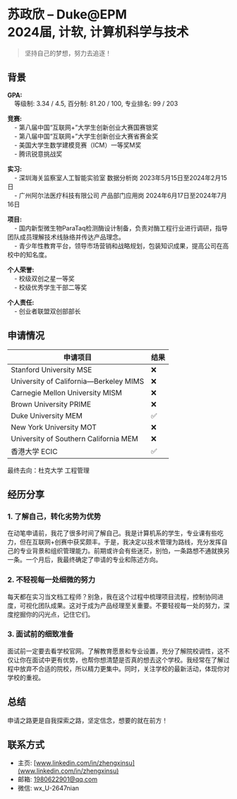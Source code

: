 # 苏政欣 – Duke@EPM<br>2024届, 计软, 计算机科学与技术
>坚持自己的梦想，努力去追逐！<br>

## 背景
**GPA:**<br>
&nbsp;&nbsp;&nbsp;&nbsp;等级制: 3.34 / 4.5, 百分制: 81.20 / 100, 专业排名: 99 / 203

**竞赛:**<br>
&nbsp;&nbsp;&nbsp;&nbsp;- 第八届中国“互联网+”大学生创新创业大赛国赛银奖<br>
&nbsp;&nbsp;&nbsp;&nbsp;- 第八届中国“互联网+”大学生创新创业大赛省赛金奖<br>
&nbsp;&nbsp;&nbsp;&nbsp;- 美国大学生数学建模竞赛（ICM）一等奖M奖<br>
&nbsp;&nbsp;&nbsp;&nbsp;- 腾讯锐意挑战奖<br>


**实习:**<br>
&nbsp;&nbsp;&nbsp;&nbsp;- 深圳海关监察室人工智能实验室 数据分析岗 2023年5月15日至2024年2月15日<br>
&nbsp;&nbsp;&nbsp;&nbsp;- 广州阿尔法医疗科技有限公司 产品部门应用岗 2024年6月17日至2024年7月16日<br>

**项目:**<br>
&nbsp;&nbsp;&nbsp;&nbsp;- 国内新型微生物ParaTaq检测酶设计制备，负责对酶工程行业进行调研，指导团队成员理解技术线脉络并传达产品理念。<br>
&nbsp;&nbsp;&nbsp;&nbsp;- 青少年性教育平台，领导市场营销和战略规划，包装知识成果，提高公司在高校中的知名度。<br>

**个人荣誉:**<br>
&nbsp;&nbsp;&nbsp;&nbsp;- 校级双创之星一等奖<br>
&nbsp;&nbsp;&nbsp;&nbsp;- 校级优秀学生干部二等奖<br>

**个人责任:**<br>
&nbsp;&nbsp;&nbsp;&nbsp;- 创业者联盟双创部部长<br>

## 申请情况
|  申请项目   | 结果 |
|  ----  | ----  |
| Stanford University MSE  | ❌  |
| University of California—Berkeley MIMS | ❌  |
| Carnegie Mellon University MISM | ❌  |
| Brown University PRIME | ❌  |
| Duke University MEM | ✅  |
| New York University MOT | ❌  |
| University of Southern California MEM | ❌  |
| 香港大学 ECIC  | ✅  |

最终去向：杜克大学 工程管理

## 经历分享
### 1. 了解自己，转化劣势为优势  
在动笔申请前，我花了很多时间了解自己。我是计算机系的学生，专业课有些吃力，但在互联网+创赛中获奖颇丰。于是，我决定以技术管理为路线，充分发挥自己的专业背景和组织管理能力。前期或许会有些迷茫，别怕，一条路想不通就换另一条。一个月后，我最终确定了申请的专业和陈述方向。  
### 2. 不轻视每一处细微的努力  
每天都在实习当文档工程师？别急，我在这个过程中梳理项目流程，控制协同进度，可视化团队成果。这对于成为产品经理至关重要。不要轻视每一处的努力，深度挖掘你的闪光点，记住它们。  
### 3. 面试前的细致准备  
面试前一定要去看学校官网。了解教育愿景和专业设置，充分了解院校调性，这不仅让你在面试中更有优势，也帮你想清楚是否真的想去这个学校。我经常在了解过程中放弃不合适的院校，所以精力更集中。同时，关注学校的最新活动，体现你对学校的重视。

## 总结
申请之路更是自我探索之路，坚定信念，想要的就在前方！

## 联系方式
- 主页: [www.linkedin.com/in/zhengxinsu](www.linkedin.com/in/zhengxinsu)<br>
- 邮箱: 1980622901@qq.com<br>
- 微信: wx_U-2647nian<br>

